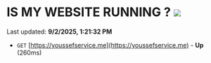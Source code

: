 # IS MY WEBSITE RUNNING ? [![](https://img.shields.io/static/v1?label=Sponsor&message=%E2%9D%A4&logo=GitHub&color=%23fe8e86)](https://github.com/sponsors/Youssef-Lehmam)

Last updated: **9/2/2025, 1:21:32 PM**

- `GET` [https://youssefservice.me](https://youssefservice.me) - **Up** (260ms)

